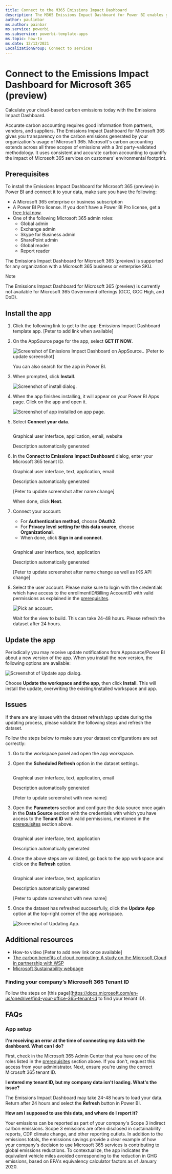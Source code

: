 ```yaml
---
title: Connect to the M365 Emissions Impact Dashboard
description: The M365 Emissions Impact Dashboard for Power BI enables you to calculate your cloud-based emissions generated by your usage of Azure and Microsoft Dynamics. This document shows you how to connect to the M365 Emissions Impact Dashboard.
author: paulinbar
ms.author: painbar
ms.service: powerbi
ms.subservice: powerbi-template-apps
ms.topic: how-to
ms.date: 12/13/2021
LocalizationGroup: Connect to services
---
```


# Connect to the Emissions Impact Dashboard for Microsoft 365 (preview) 

Calculate your cloud-based carbon emissions today with the Emissions Impact Dashboard. 

Accurate carbon accounting requires good information from partners, vendors, and suppliers. The Emissions Impact Dashboard for Microsoft 365 gives you transparency on the carbon emissions generated by your organization's usage of Microsoft 365. Microsoft's carbon accounting extends across all three scopes of emissions with a 3rd party-validated methodology. It uses consistent and accurate carbon accounting to quantify the impact of Microsoft 365 services on customers' environmental footprint. 

## Prerequisites 

To install the Emissions Impact Dashboard for Microsoft 365 (preview) in Power BI and connect it to your data, make sure you have the following:

* A Microsoft 365 enterprise or business subscription
* A Power BI Pro license. If you don't have a Power BI Pro license, get a [free trial now](https://powerbi.microsoft.com/power-bi-pro).
* One of the following Microsoft 365 admin roles:
    * Global admin
    * Exchange admin
    * Skype for Business admin
    * SharePoint admin
    * Global reader
    * Report reader 

The Emissions Impact Dashboard for Microsoft 365 (preview) is supported for any organization with a Microsoft 365 business or enterprise SKU.

>[!NOTE]
> The Emissions Impact Dashboard for Microsoft 365 (preview) is currently not available for Microsoft 365 Government offerings (GCC, GCC High, and DoD). 

## Install the app

1. Click the following link to get to the app: Emissions Impact Dashboard template app. [Peter to add link when available]

1. On the AppSource page for the app, select **GET IT NOW**.

    ![Screenshot of Emissions Impact Dashboard on AppSource.](). [Peter to update screenshot] 

    You can also search for the app in Power BI. 

1. When prompted, click **Install**. 

    ![Screenshot of install dialog.]() 

1. When the app finishes installing, it will appear on your Power BI Apps page. Click on the app and open it. 

    ![Screenshot of app installed on app page.]() 

1. Select **Connect your data**. 

     ![]()

    Graphical user interface, application, email, website

    Description automatically generated 

1. In the **Connect to Emissions Impact Dashboard** dialog, enter your Microsoft 365 tenant ID. 

    Graphical user interface, text, application, email

    Description automatically generated 

    [Peter to update screenshot after name change] 

    When done, click **Next**. 

1. Connect your account:

    * For **Authentication method**, choose **OAuth2**.
    * For **Privacy level setting for this data source**, choose **Organizational**.
    * When done, click **Sign in and connect**. 

    ![]()

    Graphical user interface, text, application

    Description automatically generated 

    [Peter to update screenshot after name change as well as IKS API change] 

1. Select the user account. Please make sure to login with the credentials which have access to the enrollmentID/Billing AccountID with valid permissions as explained in the [prerequisites](#prerequisites). 

    ![Pick an account.]() 

    Wait for the view to build. This can take 24-48 hours. Please refresh the dataset after 24 hours. 

## Update the app 

Periodically you may receive update notifications from Appsource/Power BI about a new version of the app. When you install the new version, the following options are available: 

![Screenshot of Update app dialog.]() 

Choose **Update the workspace and the app**, then click **Install**. This will install the update, overwriting the existing/installed workspace and app. 

## Issues 

If there are any issues with the dataset refresh/app update during the updating process, please validate the following steps and refresh the dataset. 

Follow the steps below to make sure your dataset configurations are set correctly: 

1. Go to the workspace panel and open the app workspace.

1. Open the **Scheduled Refresh** option in the dataset settings. 

    ![]()

    Graphical user interface, text, application, email

    Description automatically generated 

    [Peter to update screenshot with new name] 

1. Open the **Parameters** section and configure the data source once again in the **Data Source** section with the credentials with which you have access to the **Tenant ID** with valid permissions, mentioned in the [prerequisites](#prerequisites) section above. 

    ![]()

    Graphical user interface, text, application

    Description automatically generated 

1. Once the above steps are validated, go back to the app workspace and click on the **Refresh** option. 

    ![]()

    Graphical user interface, text, application

    Description automatically generated 

    [Peter to update screenshot with new name] 

1. Once the dataset has refreshed successfully, click the **Update App** option at the top-right corner of the app workspace. 

    ![Screenshot of Updating App.]() 

## Additional resources

* How-to video [Peter to add new link once available]
* [The carbon benefits of cloud computing: A study on the Microsoft Cloud in partnership with WSP](https://download.microsoft.com/download/7/3/9/739BC4AD-A855-436E-961D-9C95EB51DAF9/Microsoft_Cloud_Carbon_Study_2018.pdf)
* [Microsoft Sustainability webpage](https://www.microsoft.com/en-us/sustainability)

### Finding your company’s Microsoft 365 Tenant ID 

Follow the steps on [this page](https://docs.microsoft.com/en-us/onedrive/find-your-office-365-tenant-id to find your tenant ID). 

## FAQs 

### App setup 

**I'm receiving an error at the time of connecting my data with the dashboard. What can I do?**

First, check in the Microsoft 365 Admin Center that you have one of the roles listed in the [prerequisites](#prerequisites) section above. If you don't, request this access from your administrator. Next, ensure you're using the correct Microsoft 365 tenant ID. 

**I entered my tenant ID, but my company data isn't loading. What's the issue?** 

The Emissions Impact Dashboard may take 24-48 hours to load your data. Return after 24 hours and select the **Refresh** button in Power BI. 

**How am I supposed to use this data, and where do I report it?** 

Your emissions can be reported as part of your company's Scope 3 indirect carbon emissions. Scope 3 emissions are often disclosed in sustainability reports, CDP climate change, and other reporting outlets. In addition to the emissions totals, the emissions savings provide a clear example of how your company's decision to use Microsoft 365 services is contributing to global emissions reductions. To contextualize, the app indicates the equivalent vehicle miles avoided corresponding to the reduction in GHG emissions, based on EPA's equivalency calculator factors as of January 2020.